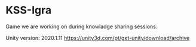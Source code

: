 # KSS-Igra
Game we are working on during knowladge sharing sessions.

Unity version: 2020.1.11 https://unity3d.com/pt/get-unity/download/archive
